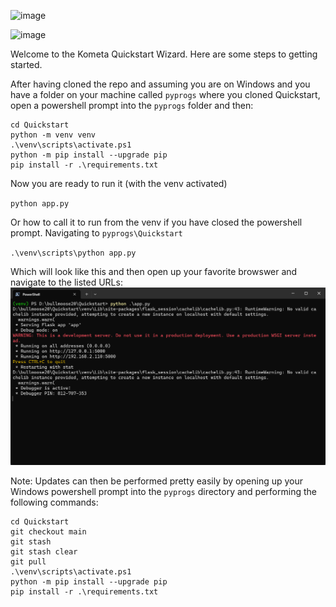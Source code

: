 ![image](./static/images/header.png)

![image](./static/images/wizard.webp)

Welcome to the Kometa Quickstart Wizard. Here are some steps to getting started.

After having cloned the repo and assuming you are on Windows and you have a folder on your machine called `pyprogs` where you cloned Quickstart, open a powershell prompt into the `pyprogs` folder and then:

```
cd Quickstart
python -m venv venv
.\venv\scripts\activate.ps1
python -m pip install --upgrade pip
pip install -r .\requirements.txt
```
Now you are ready to run it (with the venv activated)

`python app.py`

Or how to call it to run from the venv if you have closed the powershell prompt. Navigating to `pyprogs\Quickstart`

`.\venv\scripts\python app.py`

Which will look like this and then open up your favorite browswer and navigate to the listed URLs:
![image](./images/running-in-pwsh.png)

Note: Updates can then be performed pretty easily by opening up your Windows powershell prompt into the `pyprogs` directory and performing the following commands:
```
cd Quickstart
git checkout main
git stash
git stash clear
git pull
.\venv\scripts\activate.ps1
python -m pip install --upgrade pip
pip install -r .\requirements.txt
```
